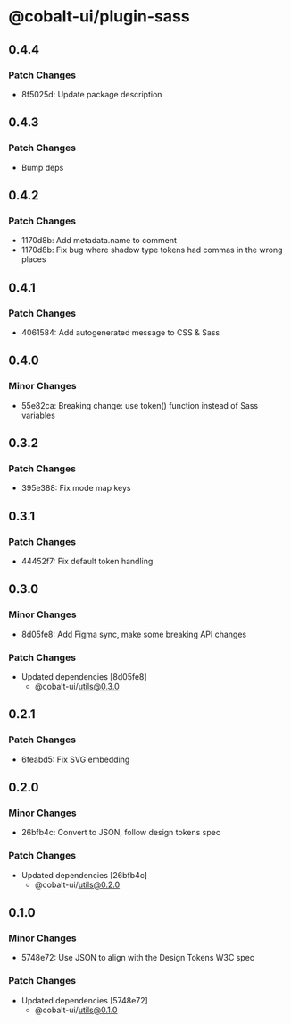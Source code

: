 # @cobalt-ui/plugin-sass

## 0.4.4

### Patch Changes

- 8f5025d: Update package description

## 0.4.3

### Patch Changes

- Bump deps

## 0.4.2

### Patch Changes

- 1170d8b: Add metadata.name to comment
- 1170d8b: Fix bug where shadow type tokens had commas in the wrong places

## 0.4.1

### Patch Changes

- 4061584: Add autogenerated message to CSS & Sass

## 0.4.0

### Minor Changes

- 55e82ca: Breaking change: use token() function instead of Sass variables

## 0.3.2

### Patch Changes

- 395e388: Fix mode map keys

## 0.3.1

### Patch Changes

- 44452f7: Fix default token handling

## 0.3.0

### Minor Changes

- 8d05fe8: Add Figma sync, make some breaking API changes

### Patch Changes

- Updated dependencies [8d05fe8]
  - @cobalt-ui/utils@0.3.0

## 0.2.1

### Patch Changes

- 6feabd5: Fix SVG embedding

## 0.2.0

### Minor Changes

- 26bfb4c: Convert to JSON, follow design tokens spec

### Patch Changes

- Updated dependencies [26bfb4c]
  - @cobalt-ui/utils@0.2.0

## 0.1.0

### Minor Changes

- 5748e72: Use JSON to align with the Design Tokens W3C spec

### Patch Changes

- Updated dependencies [5748e72]
  - @cobalt-ui/utils@0.1.0
